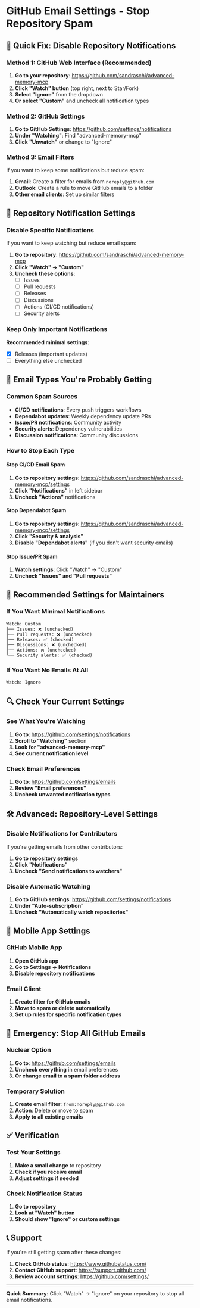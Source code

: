 # GitHub Email Settings - Stop Repository Spam

## 🚫 Quick Fix: Disable Repository Notifications

### Method 1: GitHub Web Interface (Recommended)

1. **Go to your repository**: https://github.com/sandraschi/advanced-memory-mcp
2. **Click "Watch" button** (top right, next to Star/Fork)
3. **Select "Ignore"** from the dropdown
4. **Or select "Custom"** and uncheck all notification types

### Method 2: GitHub Settings

1. **Go to GitHub Settings**: https://github.com/settings/notifications
2. **Under "Watching"**: Find "advanced-memory-mcp"
3. **Click "Unwatch"** or change to "Ignore"

### Method 3: Email Filters

If you want to keep some notifications but reduce spam:

1. **Gmail**: Create a filter for emails from `noreply@github.com`
2. **Outlook**: Create a rule to move GitHub emails to a folder
3. **Other email clients**: Set up similar filters

## 🔧 Repository Notification Settings

### Disable Specific Notifications

If you want to keep watching but reduce email spam:

1. **Go to repository**: https://github.com/sandraschi/advanced-memory-mcp
2. **Click "Watch" → "Custom"**
3. **Uncheck these options**:
   - [ ] Issues
   - [ ] Pull requests
   - [ ] Releases
   - [ ] Discussions
   - [ ] Actions (CI/CD notifications)
   - [ ] Security alerts

### Keep Only Important Notifications

**Recommended minimal settings**:
- [x] Releases (important updates)
- [ ] Everything else unchecked

## 📧 Email Types You're Probably Getting

### Common Spam Sources
- **CI/CD notifications**: Every push triggers workflows
- **Dependabot updates**: Weekly dependency update PRs
- **Issue/PR notifications**: Community activity
- **Security alerts**: Dependency vulnerabilities
- **Discussion notifications**: Community discussions

### How to Stop Each Type

#### Stop CI/CD Email Spam
1. **Go to repository settings**: https://github.com/sandraschi/advanced-memory-mcp/settings
2. **Click "Notifications"** in left sidebar
3. **Uncheck "Actions"** notifications

#### Stop Dependabot Spam
1. **Go to repository settings**: https://github.com/sandraschi/advanced-memory-mcp/settings
2. **Click "Security & analysis"**
3. **Disable "Dependabot alerts"** (if you don't want security emails)

#### Stop Issue/PR Spam
1. **Watch settings**: Click "Watch" → "Custom"
2. **Uncheck "Issues" and "Pull requests"**

## 🎯 Recommended Settings for Maintainers

### If You Want Minimal Notifications
```
Watch: Custom
├── Issues: ❌ (unchecked)
├── Pull requests: ❌ (unchecked)
├── Releases: ✅ (checked)
├── Discussions: ❌ (unchecked)
├── Actions: ❌ (unchecked)
└── Security alerts: ✅ (checked)
```

### If You Want No Emails At All
```
Watch: Ignore
```

## 🔍 Check Your Current Settings

### See What You're Watching
1. **Go to**: https://github.com/settings/notifications
2. **Scroll to "Watching"** section
3. **Look for "advanced-memory-mcp"**
4. **See current notification level**

### Check Email Preferences
1. **Go to**: https://github.com/settings/emails
2. **Review "Email preferences"**
3. **Uncheck unwanted notification types**

## 🛠️ Advanced: Repository-Level Settings

### Disable Notifications for Contributors
If you're getting emails from other contributors:

1. **Go to repository settings**
2. **Click "Notifications"**
3. **Uncheck "Send notifications to watchers"**

### Disable Automatic Watching
1. **Go to GitHub settings**: https://github.com/settings/notifications
2. **Under "Auto-subscription"**
3. **Uncheck "Automatically watch repositories"**

## 📱 Mobile App Settings

### GitHub Mobile App
1. **Open GitHub app**
2. **Go to Settings → Notifications**
3. **Disable repository notifications**

### Email Client
1. **Create filter for GitHub emails**
2. **Move to spam or delete automatically**
3. **Set up rules for specific notification types**

## 🚨 Emergency: Stop All GitHub Emails

### Nuclear Option
1. **Go to**: https://github.com/settings/emails
2. **Uncheck everything** in email preferences
3. **Or change email to a spam folder address**

### Temporary Solution
1. **Create email filter**: `from:noreply@github.com`
2. **Action**: Delete or move to spam
3. **Apply to all existing emails**

## ✅ Verification

### Test Your Settings
1. **Make a small change** to repository
2. **Check if you receive email**
3. **Adjust settings if needed**

### Check Notification Status
1. **Go to repository**
2. **Look at "Watch" button**
3. **Should show "Ignore" or custom settings**

## 📞 Support

If you're still getting spam after these changes:

1. **Check GitHub status**: https://www.githubstatus.com/
2. **Contact GitHub support**: https://support.github.com/
3. **Review account settings**: https://github.com/settings/

---

**Quick Summary**: Click "Watch" → "Ignore" on your repository to stop all email notifications.
